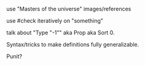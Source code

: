 use "Masters of the universe" images/references

use #check iteratively on "something"

talk about "Type "-1"" aka Prop aka Sort 0.

Syntax/tricks to make definitions fully generalizable.

Punit?